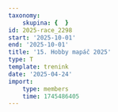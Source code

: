 ```yaml
---
taxonomy:
    skupina: {  }
id: 2025-race_2298
start: '2025-10-01'
end: '2025-10-01'
title: '15. Hobby mapáč 2025'
type: T
template: trenink
date: '2025-04-24'
import:
    type: members
    time: 1745486405
---
```


